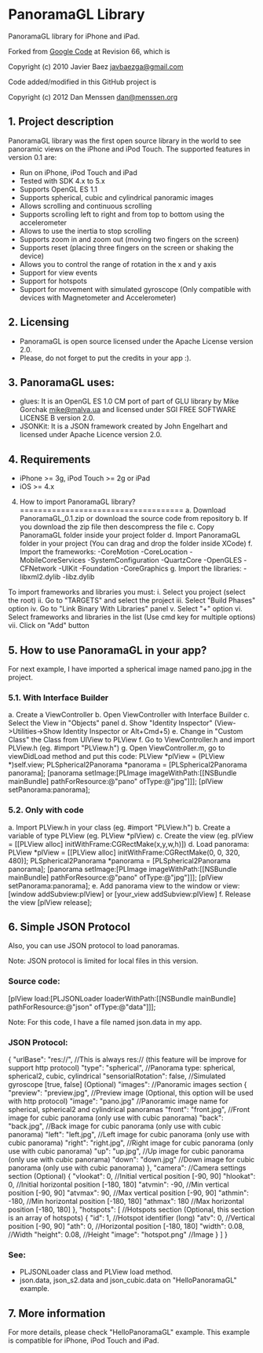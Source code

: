 PanoramaGL Library
==================
PanoramaGL library for iPhone and iPad.

Forked from [Google Code](http://code.google.com/p/panoramagl/) at Revision
66, which is

Copyright (c) 2010 Javier Baez <javbaezga@gmail.com>

Code added/modified in this GitHub project is

Copyright (c) 2012 Dan Menssen <dan@menssen.org>

## 1. Project description
PanoramaGL library was the first open source library in the world to see panoramic views on the iPhone and iPod Touch. The supported features in version 0.1 are:

- Run on iPhone, iPod Touch and iPad
- Tested with SDK 4.x to 5.x
- Supports OpenGL ES 1.1
- Supports spherical, cubic and cylindrical panoramic images
- Allows scrolling and continuous scrolling
- Supports scrolling left to right and from top to bottom using the accelerometer
- Allows to use the inertia to stop scrolling
- Supports zoom in and zoom out (moving two fingers on the screen)
- Supports reset (placing three fingers on the screen or shaking the device)
- Allows you to control the range of rotation in the x and y axis
- Support for view events
- Support for hotspots
- Support for movement with simulated gyroscope (Only compatible with devices with Magnetometer and Accelerometer)

## 2. Licensing
* PanoramaGL is open source licensed under the Apache License version 2.0.
* Please, do not forget to put the credits in your app :).

## 3. PanoramaGL uses:
* glues: It is an OpenGL ES 1.0 CM port of part of GLU library by Mike Gorchak <mike@malva.ua> and licensed under SGI FREE SOFTWARE LICENSE B version 2.0.
* JSONKit: It is a JSON framework created by John Engelhart and licensed under Apache Licence version 2.0.

## 4. Requirements
* iPhone >= 3g, iPod Touch >= 2g or iPad
* iOS >= 4.x
 
4. How to import PanoramaGL library?
====================================
a. Download PanoramaGL_0.1.zip or download the source code from repository
b. If you download the zip file then descompress the file
c. Copy PanoramaGL folder inside your project folder
d. Import PanoramaGL folder in your project (You can drag and drop the folder inside XCode)
f. Import the frameworks:
    -CoreMotion
    -CoreLocation
    -MobileCoreServices
    -SystemConfiguration
    -QuartzCore
    -OpenGLES
    -CFNetwork
    -UIKit
    -Foundation
    -CoreGraphics
g. Import the libraries:
    -libxml2.dylib
    -libz.dylib
    
To import frameworks and libraries you must:
    i. Select you project (select the root)
    ii. Go to "TARGETS" and select the project
    iii. Select "Build Phases" option
    iv. Go to "Link Binary With Libraries" panel
    v. Select "+" option
    vi. Select frameworks and libraries in the list (Use cmd key for multiple options)
    vii. Click on "Add" button

## 5. How to use PanoramaGL in your app?
For next example, I have imported a spherical image named pano.jpg in the project.

### 5.1. With Interface Builder
a. Create a ViewController
b. Open ViewController with Interface Builder
c. Select the View in "Objects" panel
d. Show "Identity Inspector" (View->Utilities->Show Identity Inspector or Alt+Cmd+5)
e. Change in "Custom Class" the Class from UIView to PLView
f. Go to ViewController.h and import PLView.h (eg. #import "PLView.h")
g. Open ViewController.m, go to viewDidLoad method and put this code:
    PLView *plView = (PLView *)self.view;
    PLSpherical2Panorama *panorama = [PLSpherical2Panorama panorama];
    [panorama setImage:[PLImage imageWithPath:[[NSBundle mainBundle] pathForResource:@"pano" ofType:@"jpg"]]];
    [plView setPanorama:panorama];

### 5.2. Only with code
a. Import PLView.h in your class (eg. #import "PLView.h")
b. Create a variable of type PLView (eg. PLView *plView)
c. Create the view (eg. plView = [[PLView alloc] initWithFrame:CGRectMake(x,y,w,h)])
d. Load panorama:
    PLView *plView = [[PLView alloc] initWithFrame:CGRectMake(0, 0, 320, 480)];
    PLSpherical2Panorama *panorama = [PLSpherical2Panorama panorama];
    [panorama setImage:[PLImage imageWithPath:[[NSBundle mainBundle] pathForResource:@"pano" ofType:@"jpg"]]];
    [plView setPanorama:panorama];
e. Add panorama view to the window or view:
    [window addSubview:plView] or [your_view addSubview:plView]
f. Release the view
    [plView release];

## 6. Simple JSON Protocol
Also, you can use JSON protocol to load panoramas. 

Note: JSON protocol is limited for local files in this version.

### Source code:

[plView load:[PLJSONLoader loaderWithPath:[[NSBundle mainBundle] pathForResource:@"json" ofType:@"data"]]];

Note: For this code, I have a file named json.data in my app. 

### JSON Protocol:

{
    "urlBase": "res://",        //This is always res:// (this feature will be improve for support http protocol)
    "type": "spherical",        //Panorama type: spherical, spherical2, cubic, cylindrical
    "sensorialRotation": false, //Simulated gyroscope [true, false] (Optional)
    "images":                   //Panoramic images section
    {
        "preview": "preview.jpg",  //Preview image (Optional, this option will be used with http protocol)
        "image": "pano.jpg"     //Panoramic image name for spherical, spherical2 and cylindrical panoramas
        "front": "front.jpg",   //Front image for cubic panorama (only use with cubic panorama)
        "back": "back.jpg",     //Back image for cubic panorama (only use with cubic panorama)
        "left": "left.jpg",     //Left image for cubic panorama (only use with cubic panorama)
        "right": "right.jpg",   //Right image for cubic panorama (only use with cubic panorama)
        "up": "up.jpg",         //Up image for cubic panorama (only use with cubic panorama)
        "down": "down.jpg"      //Down image for cubic panorama (only use with cubic panorama)
    },
    "camera":                   //Camera settings section (Optional)
    {
        "vlookat": 0,           //Initial vertical position [-90, 90]
        "hlookat": 0,           //Initial horizontal position [-180, 180]
        "atvmin": -90,          //Min vertical position [-90, 90]
        "atvmax": 90,           //Max vertical position [-90, 90]
        "athmin": -180,         //Min horizontal position [-180, 180]
        "athmax": 180           //Max horizontal position [-180, 180]
    },
    "hotspots": [               //Hotspots section (Optional, this section is an array of hotspots)
                 {
                 "id": 1,               //Hotspot identifier (long)
                 "atv": 0,              //Vertical position [-90, 90]
                 "ath": 0,              //Horizontal position [-180, 180]
                 "width": 0.08,         //Width
                 "height": 0.08,        //Height
                 "image": "hotspot.png" //Image
                 }
                 ]
}

### See:
* PLJSONLoader class and PLView load method.
* json.data, json_s2.data and json_cubic.data on "HelloPanoramaGL" example.

## 7. More information
For more details, please check "HelloPanoramaGL" example. 
This example is compatible for iPhone, iPod Touch and iPad.
